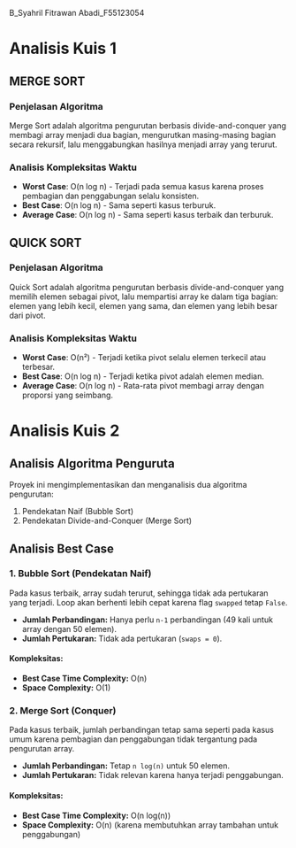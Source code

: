 B_Syahril Fitrawan Abadi_F55123054

# Analisis Kuis 1

## MERGE SORT

### Penjelasan Algoritma
Merge Sort adalah algoritma pengurutan berbasis divide-and-conquer yang membagi array menjadi dua bagian, mengurutkan masing-masing bagian secara rekursif, lalu menggabungkan hasilnya menjadi array yang terurut.

### Analisis Kompleksitas Waktu
- **Worst Case**: O(n log n) - Terjadi pada semua kasus karena proses pembagian dan penggabungan selalu konsisten.
- **Best Case**: O(n log n) - Sama seperti kasus terburuk.
- **Average Case**: O(n log n) - Sama seperti kasus terbaik dan terburuk.

## QUICK SORT

### Penjelasan Algoritma
Quick Sort adalah algoritma pengurutan berbasis divide-and-conquer yang memilih elemen sebagai pivot, lalu mempartisi array ke dalam tiga bagian: elemen yang lebih kecil, elemen yang sama, dan elemen yang lebih besar dari pivot.

### Analisis Kompleksitas Waktu
- **Worst Case**: O(n²) - Terjadi ketika pivot selalu elemen terkecil atau terbesar.
- **Best Case**: O(n log n) - Terjadi ketika pivot adalah elemen median.
- **Average Case**: O(n log n) - Rata-rata pivot membagi array dengan proporsi yang seimbang.

# Analisis Kuis 2

## Analisis Algoritma Penguruta

Proyek ini mengimplementasikan dan menganalisis dua algoritma pengurutan:  
1. Pendekatan Naif (Bubble Sort)  
2. Pendekatan Divide-and-Conquer (Merge Sort)  

## Analisis Best Case

### 1. Bubble Sort (Pendekatan Naif)

Pada kasus terbaik, array sudah terurut, sehingga tidak ada pertukaran yang terjadi. Loop akan berhenti lebih cepat karena flag `swapped` tetap `False`.

- **Jumlah Perbandingan:** Hanya perlu `n-1` perbandingan (49 kali untuk array dengan 50 elemen).
- **Jumlah Pertukaran:** Tidak ada pertukaran (`swaps = 0`).

#### Kompleksitas:
- **Best Case Time Complexity:** O(n)
- **Space Complexity:** O(1)

### 2. Merge Sort (Conquer)

Pada kasus terbaik, jumlah perbandingan tetap sama seperti pada kasus umum karena pembagian dan penggabungan tidak tergantung pada pengurutan array.

- **Jumlah Perbandingan:** Tetap `n log(n)` untuk 50 elemen.
- **Jumlah Pertukaran:** Tidak relevan karena hanya terjadi penggabungan.

#### Kompleksitas:
- **Best Case Time Complexity:** O(n log(n))
- **Space Complexity:** O(n) (karena membutuhkan array tambahan untuk penggabungan)
